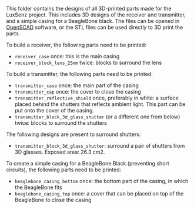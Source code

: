 This folder contains the designs of all 3D-printed parts made for the LuxSenz project. This includes 3D designs of the receiver and transmitter, and a simple casing for a BeagleBone black. The files can be opened in [OpenSCAD](http://www.openscad.org/) software, or the STL files can be used directly to 3D print the parts.

To build a receiver, the following parts need to be printed:
- `receiver_case` once: this is the main casing
- `receiver_block_lens_25mm` twice: blocks to surround the lens

To build a transmitter, the following parts need to be printed:
- `transmitter_case` once: the main part of the casing
- `transmitter_cap` once: the cover to close the casing
- `transmitter_reflective_shield` once, preferably in white: a surface placed behind the shutters that reflects ambient light. This part can be put onto the cover of the casing.
- `transmitter_block_3d_glass_shutter` (or a different one from below) twice: blocks to surround the shutters

The following designs are present to surround shutters:
- `transmitter_block_3d_glass_shutter`: surround a pair of shutters from 3D glasses. Exposed area: 26.3 cm2.

To create a simple casing for a BeagleBone Black (preventing short circuits), the following parts need to be printed:
- `beaglebone_casing_bottom` once: the bottom part of the casing, in which the BeagleBone fits
- `beaglebone_casing_top` once: a cover that can be placed on top of the BeagleBone to close the casing